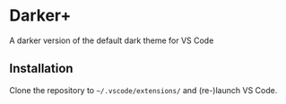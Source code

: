 # Darker+
A darker version of the default dark theme for VS Code

## Installation
Clone the repository to `~/.vscode/extensions/` and (re-)launch VS Code.